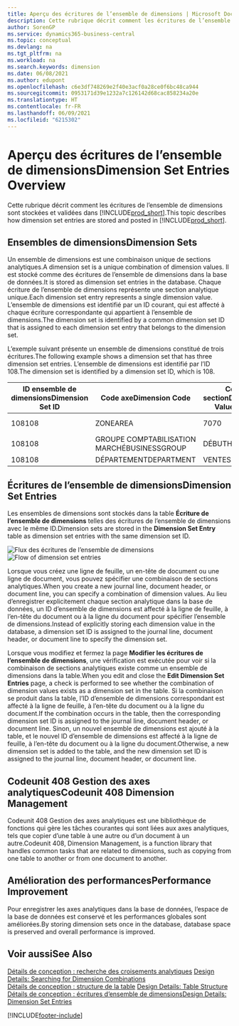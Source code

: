 ```yaml
---
title: Aperçu des écritures de l’ensemble de dimensions | Microsoft Docs
description: Cette rubrique décrit comment les écritures de l’ensemble de dimensions sont stockées et validées dans Dynamics 365.
author: SorenGP
ms.service: dynamics365-business-central
ms.topic: conceptual
ms.devlang: na
ms.tgt_pltfrm: na
ms.workload: na
ms.search.keywords: dimension
ms.date: 06/08/2021
ms.author: edupont
ms.openlocfilehash: c6e3df748269e2f40e3acf0a28ce0f6bc48ca944
ms.sourcegitcommit: 0953171d39e1232a7c126142d68cac858234a20e
ms.translationtype: HT
ms.contentlocale: fr-FR
ms.lasthandoff: 06/09/2021
ms.locfileid: "6215302"
---
```

# <a name="dimension-set-entries-overview"></a><span data-ttu-id="de413-103">Aperçu des écritures de l’ensemble de dimensions</span><span class="sxs-lookup"><span data-stu-id="de413-103">Dimension Set Entries Overview</span></span>
<span data-ttu-id="de413-104">Cette rubrique décrit comment les écritures de l’ensemble de dimensions sont stockées et validées dans [!INCLUDE[prod_short](includes/prod_short.md)].</span><span class="sxs-lookup"><span data-stu-id="de413-104">This topic describes how dimension set entries are stored and posted in [!INCLUDE[prod_short](includes/prod_short.md)].</span></span>  

## <a name="dimension-sets"></a><span data-ttu-id="de413-105">Ensembles de dimensions</span><span class="sxs-lookup"><span data-stu-id="de413-105">Dimension Sets</span></span>  
<span data-ttu-id="de413-106">Un ensemble de dimensions est une combinaison unique de sections analytiques.</span><span class="sxs-lookup"><span data-stu-id="de413-106">A dimension set is a unique combination of dimension values.</span></span> <span data-ttu-id="de413-107">Il est stocké comme des écritures de l’ensemble de dimensions dans la base de données.</span><span class="sxs-lookup"><span data-stu-id="de413-107">It is stored as dimension set entries in the database.</span></span> <span data-ttu-id="de413-108">Chaque écriture de l’ensemble de dimensions représente une section analytique unique.</span><span class="sxs-lookup"><span data-stu-id="de413-108">Each dimension set entry represents a single dimension value.</span></span> <span data-ttu-id="de413-109">L’ensemble de dimensions est identifié par un ID courant, qui est affecté à chaque écriture correspondante qui appartient à l’ensemble de dimensions.</span><span class="sxs-lookup"><span data-stu-id="de413-109">The dimension set is identified by a common dimension set ID that is assigned to each dimension set entry that belongs to the dimension set.</span></span>  

<span data-ttu-id="de413-110">L’exemple suivant présente un ensemble de dimensions constitué de trois écritures.</span><span class="sxs-lookup"><span data-stu-id="de413-110">The following example shows a dimension set that has three dimension set entries.</span></span> <span data-ttu-id="de413-111">L’ensemble de dimensions est identifié par l’ID 108.</span><span class="sxs-lookup"><span data-stu-id="de413-111">The dimension set is identified by a dimension set ID, which is 108.</span></span>  

|<span data-ttu-id="de413-112">ID ensemble de dimensions</span><span class="sxs-lookup"><span data-stu-id="de413-112">Dimension Set ID</span></span>|<span data-ttu-id="de413-113">Code axe</span><span class="sxs-lookup"><span data-stu-id="de413-113">Dimension Code</span></span>|<span data-ttu-id="de413-114">Code section</span><span class="sxs-lookup"><span data-stu-id="de413-114">Dimension Value Code</span></span>|<span data-ttu-id="de413-115">Nom de la section analytique</span><span class="sxs-lookup"><span data-stu-id="de413-115">Dimension Value Name</span></span>|  
|----------------------|--------------------|--------------------------|--------------------------|  
|<span data-ttu-id="de413-116">108</span><span class="sxs-lookup"><span data-stu-id="de413-116">108</span></span>|<span data-ttu-id="de413-117">ZONE</span><span class="sxs-lookup"><span data-stu-id="de413-117">AREA</span></span>|<span data-ttu-id="de413-118">70</span><span class="sxs-lookup"><span data-stu-id="de413-118">70</span></span>|<span data-ttu-id="de413-119">Amérique du Nord</span><span class="sxs-lookup"><span data-stu-id="de413-119">America North</span></span>|  
|<span data-ttu-id="de413-120">108</span><span class="sxs-lookup"><span data-stu-id="de413-120">108</span></span>|<span data-ttu-id="de413-121">GROUPE COMPTABILISATION MARCHÉ</span><span class="sxs-lookup"><span data-stu-id="de413-121">BUSINESSGROUP</span></span>|<span data-ttu-id="de413-122">DÉBUT</span><span class="sxs-lookup"><span data-stu-id="de413-122">HOME</span></span>|<span data-ttu-id="de413-123">Accueil</span><span class="sxs-lookup"><span data-stu-id="de413-123">Home</span></span>|  
|<span data-ttu-id="de413-124">108</span><span class="sxs-lookup"><span data-stu-id="de413-124">108</span></span>|<span data-ttu-id="de413-125">DÉPARTEMENT</span><span class="sxs-lookup"><span data-stu-id="de413-125">DEPARTMENT</span></span>|<span data-ttu-id="de413-126">VENTES</span><span class="sxs-lookup"><span data-stu-id="de413-126">SALES</span></span>|<span data-ttu-id="de413-127">Ventes</span><span class="sxs-lookup"><span data-stu-id="de413-127">Sales</span></span>|  

## <a name="dimension-set-entries"></a><span data-ttu-id="de413-128">Écritures de l’ensemble de dimensions</span><span class="sxs-lookup"><span data-stu-id="de413-128">Dimension Set Entries</span></span>  
<span data-ttu-id="de413-129">Les ensembles de dimensions sont stockés dans la table **Écriture de l’ensemble de dimensions** telles des écritures de l’ensemble de dimensions avec le même ID.</span><span class="sxs-lookup"><span data-stu-id="de413-129">Dimension sets are stored in the **Dimension Set Entry** table as dimension set entries with the same dimension set ID.</span></span>  

<span data-ttu-id="de413-130">![Flux des écritures de l’ensemble de dimensions](media/dimensionentrynav7.png "Flux des écritures de l’ensemble de dimensions")</span><span class="sxs-lookup"><span data-stu-id="de413-130">![Flow of dimension set entries](media/dimensionentrynav7.png "Flow of dimension set entries")</span></span>  

<span data-ttu-id="de413-131">Lorsque vous créez une ligne de feuille, un en-tête de document ou une ligne de document, vous pouvez spécifier une combinaison de sections analytiques.</span><span class="sxs-lookup"><span data-stu-id="de413-131">When you create a new journal line, document header, or document line, you can specify a combination of dimension values.</span></span> <span data-ttu-id="de413-132">Au lieu d’enregistrer explicitement chaque section analytique dans la base de données, un ID d’ensemble de dimensions est affecté à la ligne de feuille, à l’en-tête du document ou à la ligne du document pour spécifier l’ensemble de dimensions.</span><span class="sxs-lookup"><span data-stu-id="de413-132">Instead of explicitly storing each dimension value in the database, a dimension set ID is assigned to the journal line, document header, or document line to specify the dimension set.</span></span>  

<span data-ttu-id="de413-133">Lorsque vous modifiez et fermez la page **Modifier les écritures de l’ensemble de dimensions**, une vérification est exécutée pour voir si la combinaison de sections analytiques existe comme un ensemble de dimensions dans la table.</span><span class="sxs-lookup"><span data-stu-id="de413-133">When you edit and close the **Edit Dimension Set Entries** page, a check is performed to see whether the combination of dimension values exists as a dimension set in the table.</span></span> <span data-ttu-id="de413-134">Si la combinaison se produit dans la table, l’ID d’ensemble de dimensions correspondant est affecté à la ligne de feuille, à l’en-tête du document ou à la ligne du document.</span><span class="sxs-lookup"><span data-stu-id="de413-134">If the combination occurs in the table, then the corresponding dimension set ID is assigned to the journal line, document header, or document line.</span></span> <span data-ttu-id="de413-135">Sinon, un nouvel ensemble de dimensions est ajouté à la table, et le nouvel ID d’ensemble de dimensions est affecté à la ligne de feuille, à l’en-tête du document ou à la ligne du document.</span><span class="sxs-lookup"><span data-stu-id="de413-135">Otherwise, a new dimension set is added to the table, and the new dimension set ID is assigned to the journal line, document header, or document line.</span></span>

## <a name="codeunit-408-dimension-management"></a><span data-ttu-id="de413-136">Codeunit 408 Gestion des axes analytiques</span><span class="sxs-lookup"><span data-stu-id="de413-136">Codeunit 408 Dimension Management</span></span>
<span data-ttu-id="de413-137">Codeunit 408 Gestion des axes analytiques est une bibliothèque de fonctions qui gère les tâches courantes qui sont liées aux axes analytiques, tels que copier d’une table à une autre ou d’un document à un autre.</span><span class="sxs-lookup"><span data-stu-id="de413-137">Codeunit 408, Dimension Management, is a function library that handles common tasks that are related to dimensions, such as copying from one table to another or from one document to another.</span></span>

## <a name="performance-improvement"></a><span data-ttu-id="de413-138">Amélioration des performances</span><span class="sxs-lookup"><span data-stu-id="de413-138">Performance Improvement</span></span>  
<span data-ttu-id="de413-139">Pour enregistrer les axes analytiques dans la base de données, l’espace de la base de données est conservé et les performances globales sont améliorées.</span><span class="sxs-lookup"><span data-stu-id="de413-139">By storing dimension sets once in the database, database space is preserved and overall performance is improved.</span></span>  

## <a name="see-also"></a><span data-ttu-id="de413-140">Voir aussi</span><span class="sxs-lookup"><span data-stu-id="de413-140">See Also</span></span>
<span data-ttu-id="de413-141">[Détails de conception : recherche des croisements analytiques](design-details-searching-for-dimension-combinations.md) </span><span class="sxs-lookup"><span data-stu-id="de413-141">[Design Details: Searching for Dimension Combinations](design-details-searching-for-dimension-combinations.md) </span></span>  
<span data-ttu-id="de413-142">[Détails de conception : structure de la table](design-details-table-structure.md) </span><span class="sxs-lookup"><span data-stu-id="de413-142">[Design Details: Table Structure](design-details-table-structure.md) </span></span>  
[<span data-ttu-id="de413-143">Détails de conception : écritures d’ensemble de dimensions</span><span class="sxs-lookup"><span data-stu-id="de413-143">Design Details: Dimension Set Entries</span></span>](design-details-dimension-set-entries.md)   


[!INCLUDE[footer-include](includes/footer-banner.md)]
